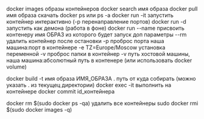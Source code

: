 docker images образы контейнеров
docker search имя образа
docker pull имя образа скачать
docker ps или ps -a
docker run -it запустить контейнер интерактивно (-p перенаправление портов)
docker run -d запустить как демона (работа в фоне)
docker run --name присвоить контенеру имя  ОБРАЗ из которого будет запуск
доп параметры --rm удалить контейнер после остановки
-p проброс порта наша машина:порт в контейнере
-e TZ=Europe/Moscow установка переменной
-v проброс папки в контейнер
-v путь хостовой машины, наша машина:абсолютный путь в контенере (или использовать docker volume)

docker build -t имя образа ИМЯ_ОБРАЗА . путь от куда собирать (можно указать . из текущец директории)
docker exec -it выполнить на контейнере
docker commit id_контейнера

docker rm $(sudo docker ps -qa) удалить все контейнеры
sudo docker rmi $(sudo docker images -q)
